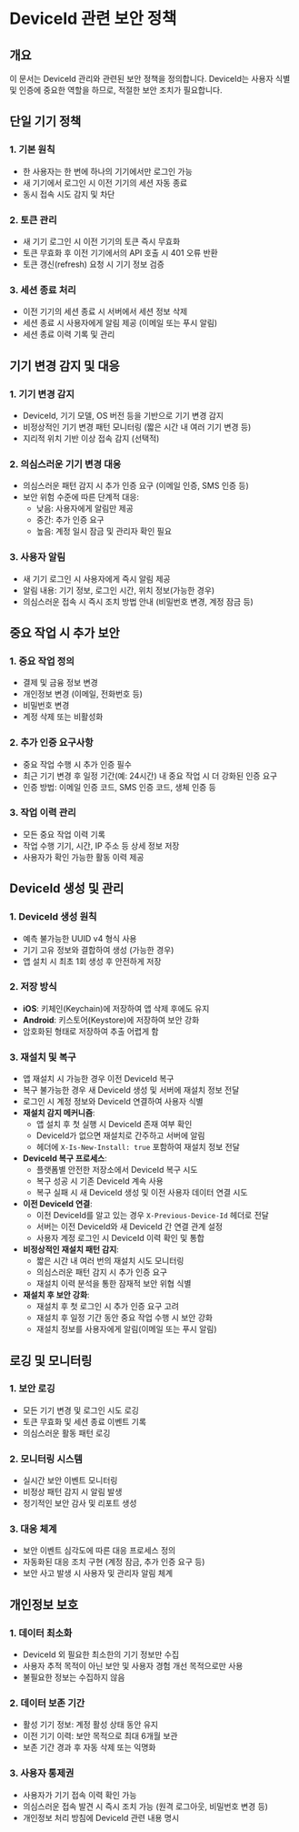 # DeviceId 관련 보안 정책

## 개요
이 문서는 DeviceId 관리와 관련된 보안 정책을 정의합니다. DeviceId는 사용자 식별 및 인증에 중요한 역할을 하므로, 적절한 보안 조치가 필요합니다.

## 단일 기기 정책

### 1. 기본 원칙
- 한 사용자는 한 번에 하나의 기기에서만 로그인 가능
- 새 기기에서 로그인 시 이전 기기의 세션 자동 종료
- 동시 접속 시도 감지 및 차단

### 2. 토큰 관리
- 새 기기 로그인 시 이전 기기의 토큰 즉시 무효화
- 토큰 무효화 후 이전 기기에서의 API 호출 시 401 오류 반환
- 토큰 갱신(refresh) 요청 시 기기 정보 검증

### 3. 세션 종료 처리
- 이전 기기의 세션 종료 시 서버에서 세션 정보 삭제
- 세션 종료 시 사용자에게 알림 제공 (이메일 또는 푸시 알림)
- 세션 종료 이력 기록 및 관리

## 기기 변경 감지 및 대응

### 1. 기기 변경 감지
- DeviceId, 기기 모델, OS 버전 등을 기반으로 기기 변경 감지
- 비정상적인 기기 변경 패턴 모니터링 (짧은 시간 내 여러 기기 변경 등)
- 지리적 위치 기반 이상 접속 감지 (선택적)

### 2. 의심스러운 기기 변경 대응
- 의심스러운 패턴 감지 시 추가 인증 요구 (이메일 인증, SMS 인증 등)
- 보안 위험 수준에 따른 단계적 대응:
  - 낮음: 사용자에게 알림만 제공
  - 중간: 추가 인증 요구
  - 높음: 계정 일시 잠금 및 관리자 확인 필요

### 3. 사용자 알림
- 새 기기 로그인 시 사용자에게 즉시 알림 제공
- 알림 내용: 기기 정보, 로그인 시간, 위치 정보(가능한 경우)
- 의심스러운 접속 시 즉시 조치 방법 안내 (비밀번호 변경, 계정 잠금 등)

## 중요 작업 시 추가 보안

### 1. 중요 작업 정의
- 결제 및 금융 정보 변경
- 개인정보 변경 (이메일, 전화번호 등)
- 비밀번호 변경
- 계정 삭제 또는 비활성화

### 2. 추가 인증 요구사항
- 중요 작업 수행 시 추가 인증 필수
- 최근 기기 변경 후 일정 기간(예: 24시간) 내 중요 작업 시 더 강화된 인증 요구
- 인증 방법: 이메일 인증 코드, SMS 인증 코드, 생체 인증 등

### 3. 작업 이력 관리
- 모든 중요 작업 이력 기록
- 작업 수행 기기, 시간, IP 주소 등 상세 정보 저장
- 사용자가 확인 가능한 활동 이력 제공

## DeviceId 생성 및 관리

### 1. DeviceId 생성 원칙
- 예측 불가능한 UUID v4 형식 사용
- 기기 고유 정보와 결합하여 생성 (가능한 경우)
- 앱 설치 시 최초 1회 생성 후 안전하게 저장

### 2. 저장 방식
- **iOS**: 키체인(Keychain)에 저장하여 앱 삭제 후에도 유지
- **Android**: 키스토어(Keystore)에 저장하여 보안 강화
- 암호화된 형태로 저장하여 추출 어렵게 함

### 3. 재설치 및 복구
- 앱 재설치 시 가능한 경우 이전 DeviceId 복구
- 복구 불가능한 경우 새 DeviceId 생성 및 서버에 재설치 정보 전달
- 로그인 시 계정 정보와 DeviceId 연결하여 사용자 식별
- **재설치 감지 메커니즘**:
  - 앱 설치 후 첫 실행 시 DeviceId 존재 여부 확인
  - DeviceId가 없으면 재설치로 간주하고 서버에 알림
  - 헤더에 `X-Is-New-Install: true` 포함하여 재설치 정보 전달
- **DeviceId 복구 프로세스**:
  - 플랫폼별 안전한 저장소에서 DeviceId 복구 시도
  - 복구 성공 시 기존 DeviceId 계속 사용
  - 복구 실패 시 새 DeviceId 생성 및 이전 사용자 데이터 연결 시도
- **이전 DeviceId 연결**:
  - 이전 DeviceId를 알고 있는 경우 `X-Previous-Device-Id` 헤더로 전달
  - 서버는 이전 DeviceId와 새 DeviceId 간 연결 관계 설정
  - 사용자 계정 로그인 시 DeviceId 이력 확인 및 통합
- **비정상적인 재설치 패턴 감지**:
  - 짧은 시간 내 여러 번의 재설치 시도 모니터링
  - 의심스러운 패턴 감지 시 추가 인증 요구
  - 재설치 이력 분석을 통한 잠재적 보안 위협 식별
- **재설치 후 보안 강화**:
  - 재설치 후 첫 로그인 시 추가 인증 요구 고려
  - 재설치 후 일정 기간 동안 중요 작업 수행 시 보안 강화
  - 재설치 정보를 사용자에게 알림(이메일 또는 푸시 알림)

## 로깅 및 모니터링

### 1. 보안 로깅
- 모든 기기 변경 및 로그인 시도 로깅
- 토큰 무효화 및 세션 종료 이벤트 기록
- 의심스러운 활동 패턴 로깅

### 2. 모니터링 시스템
- 실시간 보안 이벤트 모니터링
- 비정상 패턴 감지 시 알림 발생
- 정기적인 보안 감사 및 리포트 생성

### 3. 대응 체계
- 보안 이벤트 심각도에 따른 대응 프로세스 정의
- 자동화된 대응 조치 구현 (계정 잠금, 추가 인증 요구 등)
- 보안 사고 발생 시 사용자 및 관리자 알림 체계

## 개인정보 보호

### 1. 데이터 최소화
- DeviceId 외 필요한 최소한의 기기 정보만 수집
- 사용자 추적 목적이 아닌 보안 및 사용자 경험 개선 목적으로만 사용
- 불필요한 정보는 수집하지 않음

### 2. 데이터 보존 기간
- 활성 기기 정보: 계정 활성 상태 동안 유지
- 이전 기기 이력: 보안 목적으로 최대 6개월 보관
- 보존 기간 경과 후 자동 삭제 또는 익명화

### 3. 사용자 통제권
- 사용자가 기기 접속 이력 확인 가능
- 의심스러운 접속 발견 시 즉시 조치 가능 (원격 로그아웃, 비밀번호 변경 등)
- 개인정보 처리 방침에 DeviceId 관련 내용 명시 